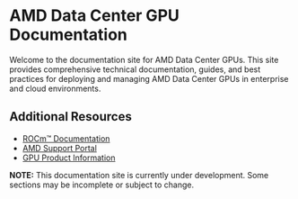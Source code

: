 # AMD Data Center GPU Documentation

Welcome to the documentation site for AMD Data Center GPUs. This site provides comprehensive technical documentation, guides, and best practices for deploying and managing AMD Data Center GPUs in enterprise and cloud environments.

## Additional Resources

- [ROCm™ Documentation](https://rocm.docs.amd.com/)
- [AMD Support Portal](https://www.amd.com/en/support)
- [GPU Product Information](https://www.amd.com/en/graphics/server-gpu-solutions)

**NOTE:** This documentation site is currently under development. Some sections may be incomplete or subject to change.